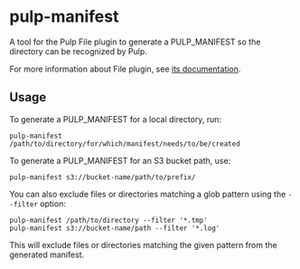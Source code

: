 # pulp-manifest

A tool for the Pulp File plugin to generate a PULP_MANIFEST so the directory can be recognized by Pulp.

For more information about File plugin, see [its documentation](https://docs.pulpproject.org/pulp_file/).

## Usage

To generate a PULP_MANIFEST for a local directory, run:

```
pulp-manifest /path/to/directory/for/which/manifest/needs/to/be/created
```

To generate a PULP_MANIFEST for an S3 bucket path, use:

```
pulp-manifest s3://bucket-name/path/to/prefix/
```

You can also exclude files or directories matching a glob pattern using the `--filter` option:

```
pulp-manifest /path/to/directory --filter '*.tmp'
pulp-manifest s3://bucket-name/path --filter '*.log'
```

This will exclude files or directories matching the given pattern from the generated manifest.